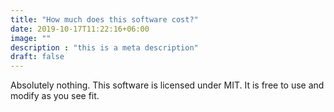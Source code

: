 ```yaml
---
title: "How much does this software cost?"
date: 2019-10-17T11:22:16+06:00
image: ""
description : "this is a meta description"
draft: false
---
```


Absolutely nothing. This software is licensed under MIT. It is free to use and modify as you see fit.